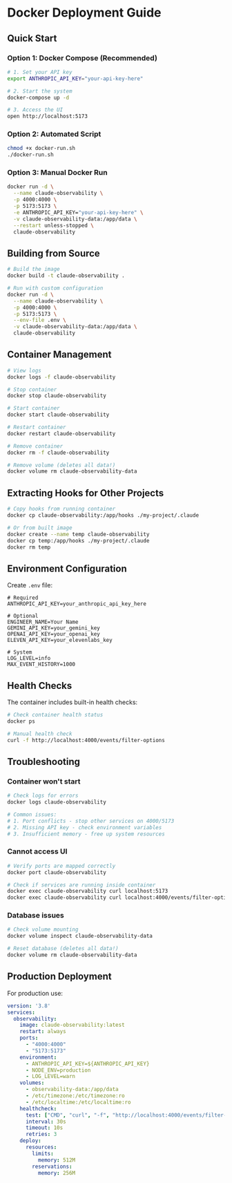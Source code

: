 # Docker Deployment Guide

## Quick Start

### Option 1: Docker Compose (Recommended)

```bash
# 1. Set your API key
export ANTHROPIC_API_KEY="your-api-key-here"

# 2. Start the system
docker-compose up -d

# 3. Access the UI
open http://localhost:5173
```

### Option 2: Automated Script

```bash
chmod +x docker-run.sh
./docker-run.sh
```

### Option 3: Manual Docker Run

```bash
docker run -d \
  --name claude-observability \
  -p 4000:4000 \
  -p 5173:5173 \
  -e ANTHROPIC_API_KEY="your-api-key-here" \
  -v claude-observability-data:/app/data \
  --restart unless-stopped \
  claude-observability
```

## Building from Source

```bash
# Build the image
docker build -t claude-observability .

# Run with custom configuration
docker run -d \
  --name claude-observability \
  -p 4000:4000 \
  -p 5173:5173 \
  --env-file .env \
  -v claude-observability-data:/app/data \
  claude-observability
```

## Container Management

```bash
# View logs
docker logs -f claude-observability

# Stop container
docker stop claude-observability

# Start container
docker start claude-observability

# Restart container
docker restart claude-observability

# Remove container
docker rm -f claude-observability

# Remove volume (deletes all data!)
docker volume rm claude-observability-data
```

## Extracting Hooks for Other Projects

```bash
# Copy hooks from running container
docker cp claude-observability:/app/hooks ./my-project/.claude

# Or from built image
docker create --name temp claude-observability
docker cp temp:/app/hooks ./my-project/.claude
docker rm temp
```

## Environment Configuration

Create `.env` file:

```env
# Required
ANTHROPIC_API_KEY=your_anthropic_api_key_here

# Optional
ENGINEER_NAME=Your Name
GEMINI_API_KEY=your_gemini_key
OPENAI_API_KEY=your_openai_key
ELEVEN_API_KEY=your_elevenlabs_key

# System
LOG_LEVEL=info
MAX_EVENT_HISTORY=1000
```

## Health Checks

The container includes built-in health checks:

```bash
# Check container health status
docker ps

# Manual health check
curl -f http://localhost:4000/events/filter-options
```

## Troubleshooting

### Container won't start
```bash
# Check logs for errors
docker logs claude-observability

# Common issues:
# 1. Port conflicts - stop other services on 4000/5173
# 2. Missing API key - check environment variables
# 3. Insufficient memory - free up system resources
```

### Cannot access UI
```bash
# Verify ports are mapped correctly
docker port claude-observability

# Check if services are running inside container
docker exec claude-observability curl localhost:5173
docker exec claude-observability curl localhost:4000/events/filter-options
```

### Database issues
```bash
# Check volume mounting
docker volume inspect claude-observability-data

# Reset database (deletes all data!)
docker volume rm claude-observability-data
```

## Production Deployment

For production use:

```yaml
version: '3.8'
services:
  observability:
    image: claude-observability:latest
    restart: always
    ports:
      - "4000:4000"
      - "5173:5173"
    environment:
      - ANTHROPIC_API_KEY=${ANTHROPIC_API_KEY}
      - NODE_ENV=production
      - LOG_LEVEL=warn
    volumes:
      - observability-data:/app/data
      - /etc/timezone:/etc/timezone:ro
      - /etc/localtime:/etc/localtime:ro
    healthcheck:
      test: ["CMD", "curl", "-f", "http://localhost:4000/events/filter-options"]
      interval: 30s
      timeout: 10s
      retries: 3
    deploy:
      resources:
        limits:
          memory: 512M
        reservations:
          memory: 256M
```